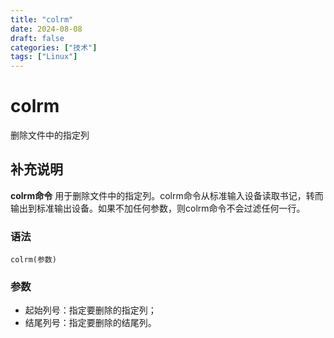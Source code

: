 ```yaml
---
title: "colrm"
date: 2024-08-08
draft: false
categories: ["技术"]
tags: ["Linux"]
---
```

colrm
===

删除文件中的指定列

## 补充说明

**colrm命令** 用于删除文件中的指定列。colrm命令从标准输入设备读取书记，转而输出到标准输出设备。如果不加任何参数，则colrm命令不会过滤任何一行。

###  语法

```shell
colrm(参数)
```

###  参数

*   起始列号：指定要删除的指定列；
*   结尾列号：指定要删除的结尾列。


